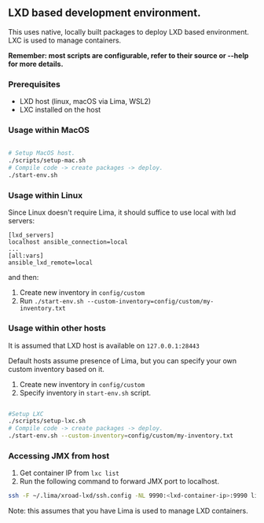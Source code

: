 ## LXD based development environment.

This uses native, locally built packages to deploy LXD based environment. LXC is used to manage containers.

**Remember: most scripts are configurable, refer to their source or --help for more details.**

### Prerequisites

- LXD host (linux, macOS via Lima, WSL2)
- LXC installed on the host

### Usage within MacOS

```bash

# Setup MacOS host.
./scripts/setup-mac.sh
# Compile code -> create packages -> deploy.
./start-env.sh
```

### Usage within Linux

Since Linux doesn't require Lima, it should suffice to use local with lxd servers:
```
[lxd_servers]
localhost ansible_connection=local
...
[all:vars]
ansible_lxd_remote=local
```
and then:
1. Create new inventory in `config/custom`
3. Run `./start-env.sh --custom-inventory=config/custom/my-inventory.txt`

### Usage within other hosts

It is assumed that LXD host is available on `127.0.0.1:28443`

Default hosts assume presence of Lima, but you can specify your own custom inventory based on it.

1. Create new inventory in `config/custom`
2. Specify inventory in `start-env.sh` script.

```bash

#Setup LXC
./scripts/setup-lxc.sh
# Compile code -> create packages -> deploy.
./start-env.sh --custom-inventory=config/custom/my-inventory.txt
```

### Accessing JMX from host

1. Get container IP from `lxc list`
2. Run the following command to forward JMX port to localhost.

```bash
ssh -F ~/.lima/xroad-lxd/ssh.config -NL 9990:<lxd-container-ip>:9990 lima-xroad-lxd 
```

Note: this assumes that you have Lima is used to manage LXD containers.